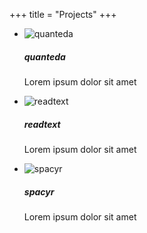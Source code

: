 +++
title = "Projects"
+++

<div class="row">
  <ul class="portfolio-area da-thumbs">
    <li class="portfolio-item" data-id="id-0" data-type="tool">
      <div class="span4">
        <div class="thumbnail">
          <div class="image-wrapp">
            <img src="/img/quanteda.png" alt="quanteda" title="quanteda" />
            <article class="da-animate da-slideFromRight">
              <a href="/quanteda/">
          		<i class="icon-bg-light icon-link icon-circled icon-2x"></i>
          		</a>
            </article>
          </div>
          <div class="desc">
            <h5><i class="icon-file"></i> <strong>quanteda</strong></h5>
            <p>Lorem ipsum dolor sit amet</p>
          </div>
        </div>
      </div>
    </li>
    <li class="portfolio-item" data-id="id-0" data-type="tool">
      <div class="span4">
        <div class="thumbnail">
          <div class="image-wrapp">
            <img src="/img/readtext.png" alt="readtext" title="readtext" />
            <article class="da-animate da-slideFromRight">
              <a href="/readtext/">
          		<i class="icon-bg-light icon-link icon-circled icon-2x"></i>
          		</a>
            </article>
          </div>
          <div class="desc">
            <h5><i class="icon-file"></i> <strong>readtext</strong></h5>
            <p>Lorem ipsum dolor sit amet</p>
          </div>
        </div>
      </div>
    </li>
    <li class="portfolio-item" data-id="id-0" data-type="tool">
      <div class="span4">
        <div class="thumbnail">
          <div class="image-wrapp">
            <img src="/img/spacyr.png" alt="spacyr" title="spacyr" />
            <article class="da-animate da-slideFromRight">
              <a href="/spacyr/">
          		<i class="icon-bg-light icon-link icon-circled icon-2x"></i>
          		</a>
            </article>
          </div>
          <div class="desc">
            <h5><i class="icon-file"></i> <strong>spacyr</strong></h5>
            <p>Lorem ipsum dolor sit amet</p>
          </div>
        </div>
      </div>
    </li>
  </ul>
</div>

